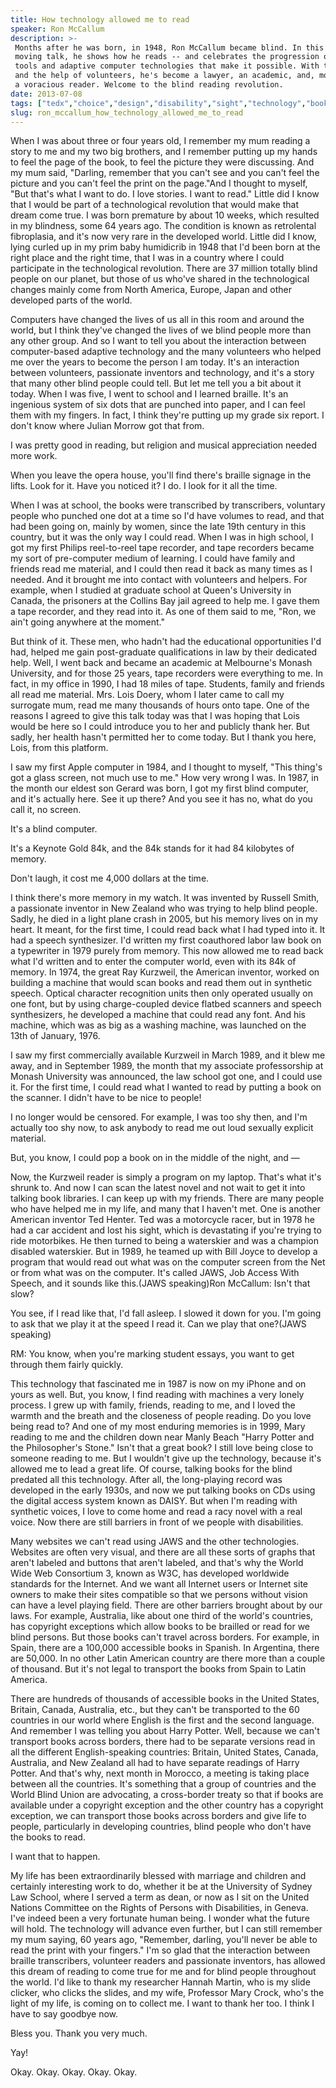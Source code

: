 ```yaml
---
title: How technology allowed me to read
speaker: Ron McCallum
description: >-
 Months after he was born, in 1948, Ron McCallum became blind. In this charming,
 moving talk, he shows how he reads -- and celebrates the progression of clever
 tools and adaptive computer technologies that make it possible. With their help,
 and the help of volunteers, he's become a lawyer, an academic, and, most of all,
 a voracious reader. Welcome to the blind reading revolution.
date: 2013-07-08
tags: ["tedx","choice","design","disability","sight","technology","books","blindness"]
slug: ron_mccallum_how_technology_allowed_me_to_read
---
```


When I was about three or four years old, I remember my mum reading a story to me and my
two big brothers, and I remember putting up my hands to feel the page of the book, to feel
the picture they were discussing. And my mum said, "Darling, remember that you can't see
and you can't feel the picture and you can't feel the print on the page."And I thought to
myself, "But that's what I want to do. I love stories. I want to read." Little did I know
that I would be part of a technological revolution that would make that dream come true. I
was born premature by about 10 weeks, which resulted in my blindness, some 64 years ago.
The condition is known as retrolental fibroplasia, and it's now very rare in the developed
world. Little did I know, lying curled up in my prim baby humidicrib in 1948 that I'd been
born at the right place and the right time, that I was in a country where I could
participate in the technological revolution. There are 37 million totally blind people on
our planet, but those of us who've shared in the technological changes mainly come from
North America, Europe, Japan and other developed parts of the world.

Computers have changed the lives of us all in this room and around the world, but I think
they've changed the lives of we blind people more than any other group. And so I want to
tell you about the interaction between computer-based adaptive technology and the many
volunteers who helped me over the years to become the person I am today. It's an
interaction between volunteers, passionate inventors and technology, and it's a story that
many other blind people could tell. But let me tell you a bit about it today. When I was
five, I went to school and I learned braille. It's an ingenious system of six dots that
are punched into paper, and I can feel them with my fingers. In fact, I think they're
putting up my grade six report. I don't know where Julian Morrow got that from.

I was pretty good in reading, but religion and musical appreciation needed more work.

When you leave the opera house, you'll find there's braille signage in the lifts. Look for
it. Have you noticed it? I do. I look for it all the time.

When I was at school, the books were transcribed by transcribers, voluntary people who
punched one dot at a time so I'd have volumes to read, and that had been going on, mainly
by women, since the late 19th century in this country, but it was the only way I could
read. When I was in high school, I got my first Philips reel-to-reel tape recorder, and
tape recorders became my sort of pre-computer medium of learning. I could have family and
friends read me material, and I could then read it back as many times as I needed. And it
brought me into contact with volunteers and helpers. For example, when I studied at
graduate school at Queen's University in Canada, the prisoners at the Collins Bay jail
agreed to help me. I gave them a tape recorder, and they read into it. As one of them said
to me, "Ron, we ain't going anywhere at the moment."

But think of it. These men, who hadn't had the educational opportunities I'd had, helped
me gain post-graduate qualifications in law by their dedicated help. Well, I went back and
became an academic at Melbourne's Monash University, and for those 25 years, tape
recorders were everything to me. In fact, in my office in 1990, I had 18 miles of tape.
Students, family and friends all read me material. Mrs. Lois Doery, whom I later came to
call my surrogate mum, read me many thousands of hours onto tape. One of the reasons I
agreed to give this talk today was that I was hoping that Lois would be here so I could
introduce you to her and publicly thank her. But sadly, her health hasn't permitted her to
come today. But I thank you here, Lois, from this platform.

I saw my first Apple computer in 1984, and I thought to myself, "This thing's got a glass
screen, not much use to me." How very wrong I was. In 1987, in the month our eldest son
Gerard was born, I got my first blind computer, and it's actually here. See it up there?
And you see it has no, what do you call it, no screen. 

It's a blind computer. 

It's a Keynote Gold 84k, and the 84k stands for it had 84 kilobytes of memory.

Don't laugh, it cost me 4,000 dollars at the time. 

I think there's more memory in my watch. It was invented by Russell Smith, a passionate
inventor in New Zealand who was trying to help blind people. Sadly, he died in a light
plane crash in 2005, but his memory lives on in my heart. It meant, for the first time, I
could read back what I had typed into it. It had a speech synthesizer. I'd written my
first coauthored labor law book on a typewriter in 1979 purely from memory. This now
allowed me to read back what I'd written and to enter the computer world, even with its
84k of memory. In 1974, the great Ray Kurzweil, the American inventor, worked on building a
machine that would scan books and read them out in synthetic speech. Optical character
recognition units then only operated usually on one font, but by using charge-coupled
device flatbed scanners and speech synthesizers, he developed a machine that could read
any font. And his machine, which was as big as a washing machine, was launched on the 13th
of January, 1976.

I saw my first commercially available Kurzweil in March 1989, and it blew me away, and in
September 1989, the month that my associate professorship at Monash University was
announced, the law school got one, and I could use it. For the first time, I could read
what I wanted to read by putting a book on the scanner. I didn't have to be nice to
people!

I no longer would be censored. For example, I was too shy then, and I'm actually too shy
now, to ask anybody to read me out loud sexually explicit material. 

But, you know, I could pop a book on in the middle of the night, and —

Now, the Kurzweil reader is simply a program on my laptop. That's what it's shrunk to. And
now I can scan the latest novel and not wait to get it into talking book libraries. I can
keep up with my friends. There are many people who have helped me in my life, and many that
I haven't met. One is another American inventor Ted Henter. Ted was a motorcycle racer,
but in 1978 he had a car accident and lost his sight, which is devastating if you're
trying to ride motorbikes. He then turned to being a waterskier and was a champion
disabled waterskier. But in 1989, he teamed up with Bill Joyce to develop a program that
would read out what was on the computer screen from the Net or from what was on the
computer. It's called JAWS, Job Access With Speech, and it sounds like this.(JAWS
speaking)Ron McCallum: Isn't that slow?

You see, if I read like that, I'd fall asleep. I slowed it down for you. I'm going to ask
that we play it at the speed I read it. Can we play that one?(JAWS speaking)

RM: You know, when you're marking student essays, you want to get through them fairly
quickly.

This technology that fascinated me in 1987 is now on my iPhone and on yours as well. But,
you know, I find reading with machines a very lonely process. I grew up with family,
friends, reading to me, and I loved the warmth and the breath and the closeness of people
reading. Do you love being read to? And one of my most enduring memories is in 1999, Mary
reading to me and the children down near Manly Beach "Harry Potter and the Philosopher's
Stone." Isn't that a great book? I still love being close to someone reading to me. But I
wouldn't give up the technology, because it's allowed me to lead a great life. Of course,
talking books for the blind predated all this technology. After all, the long-playing
record was developed in the early 1930s, and now we put talking books on CDs using the
digital access system known as DAISY. But when I'm reading with synthetic voices, I love
to come home and read a racy novel with a real voice. Now there are still barriers in front
of we people with disabilities.

Many websites we can't read using JAWS and the other technologies. Websites are often very
visual, and there are all these sorts of graphs that aren't labeled and buttons that
aren't labeled, and that's why the World Wide Web Consortium 3, known as W3C, has
developed worldwide standards for the Internet. And we want all Internet users or Internet
site owners to make their sites compatible so that we persons without vision can have a
level playing field. There are other barriers brought about by our laws. For example,
Australia, like about one third of the world's countries, has copyright exceptions which
allow books to be brailled or read for we blind persons. But those books can't travel
across borders. For example, in Spain, there are a 100,000 accessible books in Spanish. In
Argentina, there are 50,000. In no other Latin American country are there more than a
couple of thousand. But it's not legal to transport the books from Spain to Latin
America.

There are hundreds of thousands of accessible books in the United States, Britain, Canada,
Australia, etc., but they can't be transported to the 60 countries in our world where
English is the first and the second language. And remember I was telling you about Harry
Potter. Well, because we can't transport books across borders, there had to be separate
versions read in all the different English-speaking countries: Britain, United States,
Canada, Australia, and New Zealand all had to have separate readings of Harry Potter. And
that's why, next month in Morocco, a meeting is taking place between all the countries.
It's something that a group of countries and the World Blind Union are advocating, a
cross-border treaty so that if books are available under a copyright exception and the
other country has a copyright exception, we can transport those books across borders and
give life to people, particularly in developing countries, blind people who don't have the
books to read.

I want that to happen.

My life has been extraordinarily blessed with marriage and children and certainly
interesting work to do, whether it be at the University of Sydney Law School, where I
served a term as dean, or now as I sit on the United Nations Committee on the Rights of
Persons with Disabilities, in Geneva. I've indeed been a very fortunate human being. I
wonder what the future will hold. The technology will advance even further, but I can
still remember my mum saying, 60 years ago, "Remember, darling, you'll never be able to
read the print with your fingers." I'm so glad that the interaction between braille
transcribers, volunteer readers and passionate inventors, has allowed this dream of
reading to come true for me and for blind people throughout the world. I'd like to thank my
researcher Hannah Martin, who is my slide clicker, who clicks the slides, and my wife,
Professor Mary Crock, who's the light of my life, is coming on to collect me. I want to
thank her too. I think I have to say goodbye now.

Bless you. Thank you very much.

Yay! 

Okay. Okay. Okay. Okay. Okay. 

<!--
ad_duration=3.33
comment_count=95
event="TEDxSydney"
external_start_time=0
intro_duration=11.82
is_subtitle_required="False"
is_talk_featured="True"
language="en"
language_swap="False"
native_language="en"
number_of_related_talks=6
number_of_speakers=1
number_of_subtitled_videos=31
number_of_tags=8
number_of_talk_download_languages=31
number_of_talk_more_resources=0
number_of_talk_recommendations=0
number_of_talks_take_actions=0
post_ad_duration=0.83
published_timestamp="2013-09-11 15:27:28"
recording_date="2013-07-08"
speaker_description="Labor lawyer and activist"
speaker_is_published=1
speaker_name="Ron McCallum"
talk_name="How technology allowed me to read"
talks_tags=["tedx","choice","design","disability","sight","technology","books","blindness"]
url_photo_speaker="https://pe.tedcdn.com/images/ted/74b3e023d7b2e2de72ca3d09f709a6f5cbb688cc_254x191.jpg"
url_photo_talk="https://pe.tedcdn.com/images/ted/d56766057ccb1fe9d93db404b9aa9c6065d2131a_1600x1200.jpg"
url_webpage="https://www.ted.com/talks/ron_mccallum_how_technology_allowed_me_to_read"
video_type_name="TEDx Talk"
-->